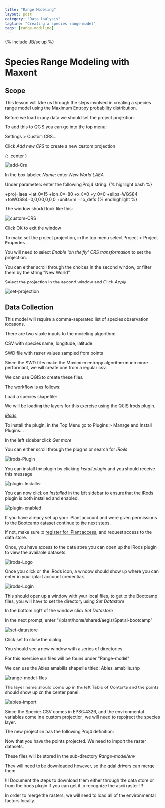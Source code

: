 ```yaml
---
title: "Range Modeling"
layout: post
category: "Data Analysis"
tagline: "Creating a species range model"
tags: [range-modeling]
---
```


{% include JB/setup %}

# Species Range Modeling with Maxent

## Scope

This lesson will take us through the steps involved in creating a species range model using the Maximum Entropy probability distribution.

Before we load in any data we should set the project projection. 

To add this to QGIS you can go into the top menu:

Settings > Custom CRS...

Click *Add new CRS* to create a new custom projection

{: .center }

![add-Crs]({{site.baseurl}}/{{ASSET_PATH}}/images/addNewCrs.png)

In the box labeled *Name:* enter *New World LAEA*

Under parameters enter the following Proj4 string:
{% highlight bash %}

+proj=laea +lat_0=15 +lon_0=-80 +x_0=0 +y_0=0 +ellps=WGS84 +toWGS84=0,0,0,0,0,0,0 +units=m +no_defs
{% endhighlight %}

The window should look like this:

![custom-CRS]({{site.baseurl}}/{{ASSET_PATH}}/images/customCrs.png)


Click OK to exit the window

To make set the project projection, in the top menu select Project > Project Properies

You will need to select *Enable 'on the fly' CRS transformation* to set the projection.

You can either scroll through the choices in the second window, or filter them by the string "New World"

Select the projection in the second window and Click *Apply*

![set-projection]({{site.baseurl}}{{ASSET_PATH}}/images/setProjection.png)


## Data Collection

This model will require a comma-separated list of species observation locations.

There are two viable inputs to the modeling algorithm:

CSV with species name, longitude, latitude

SWD file with raster values sampled from points

Since the SWD files make the Maximum entropy algorithm much more performant, we will create one from a regular csv.

We can use QGIS to create these files.

The workflow is as follows:


Load a species shapefile:

We will be loading the layers for this exercise using the QGIS Irods plugin.

<a href="http://irods.org">*iRods*</a>

To install the plugin, in the Top Menu go to Plugins > Manage and Install Plugins...

In the left sidebar click *Get more*

You can either scroll through the plugins or search for *iRods*

![irods-Plugin]({{site.baseurl}}/{{ASSET_PATH}}/images/irodsPlugin.png)

You can install the plugin by clicking *Install plugin* and you should receive this message

![plugin-Installed]({{site.baseurl}}/{{ASSET_PATH}}/images/pluginInstalled.png)

You can now click on *Installed* in the left sidebar to ensure that the iRods plugin is both installed and enabled.

![plugin-enabled]({{site.baseurl}}/{{ASSET_PATH}}/images/pluginEnabled.png)

If you have already set up your iPlant account and were given permissions to the Bootcamp dataset continue to the next steps. 

If not, make sure to [register for iPlant access](http://user.iplantcollaborative.org), and request access to the data store.

Once, you have access to the data store you can open up the iRods plugin to view the available datasets.

![irods-Logo]({{site.baseurl}}/{{ASSET_PATH}}/images/irodsLogo.png)

Once you click on the iRods icon, a window should show up where you can enter in your iplant account credentials

![irods-Login]({{site.baseurl}}/{{ASSET_PATH}}/images/irodsLogin.png)

This should open up a window with your local files, to get to the Bootcamp files, you will have to set the directory using *Set Datastore*

In the bottom right of the window click *Set Datastore*

In the next prompt, enter "/iplant/home/shared/aegis/Spatial-bootcamp"

![set-datastore]({{site.baseurl}}/{{ASSET_PATH}}/images/setDatastore.png)

Click set to close the dialog.

You should see a new window with a series of directories.

For this exercise our files will be found under "Range-model"

We can use the Abies amabilis shapefile titled: Abies_amabilis.shp

![range-model-files]({{site.baseurl}}/{{ASSET_PATH}}/images/rangeModelFiles.png)

The layer name should come up in the left Table of Contents and the points should show up on the center panel.

![abies-import]({{site.baseurl}}/{{ASSET_PATH}}/images/abiesImport.png)

Since the Species CSV comes in EPSG:4326, and the environmental variables come in a custom projection, we will need to repojrect the species layer.

The new projection has the following Proj4 definition:

Now that you have the points projected. We need to import the raster datasets.

These files will be stored in the sub-directory *Range-model/env*

They will need to be downloaded however, so the gdal drivers can merge them.

!!! Document the steps to download them either through the data store or from the irods plugin if you can get it to recognize the ascii raster !!!

In order to merge the rasters, we will need to load all of the environmental factors locally.
